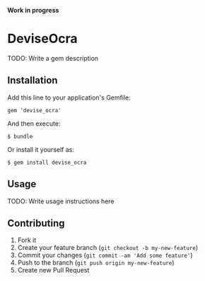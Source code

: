 **Work in progress**

# DeviseOcra

TODO: Write a gem description

## Installation

Add this line to your application's Gemfile:

    gem 'devise_ocra'

And then execute:

    $ bundle

Or install it yourself as:

    $ gem install devise_ocra

## Usage

TODO: Write usage instructions here

## Contributing

1. Fork it
2. Create your feature branch (`git checkout -b my-new-feature`)
3. Commit your changes (`git commit -am 'Add some feature'`)
4. Push to the branch (`git push origin my-new-feature`)
5. Create new Pull Request
